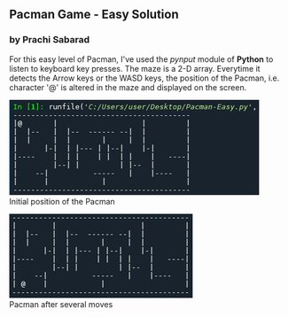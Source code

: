 ## Pacman Game - Easy Solution

### by Prachi Sabarad

For this easy level of Pacman, I've used the *pynput* module of **Python** to listen to keyboard key presses. 
The maze is a 2-D array.
Everytime it detects the Arrow keys or the WASD keys, the position of the Pacman, i.e. character '@' is altered in the maze and displayed on the screen.

![Initial position of the Pacman](pacmanEasy.jpeg) 
<br/>Initial position of the Pacman  

![After several moves](pacmanMoving.jpg) 
<br/>Pacman after several moves  

